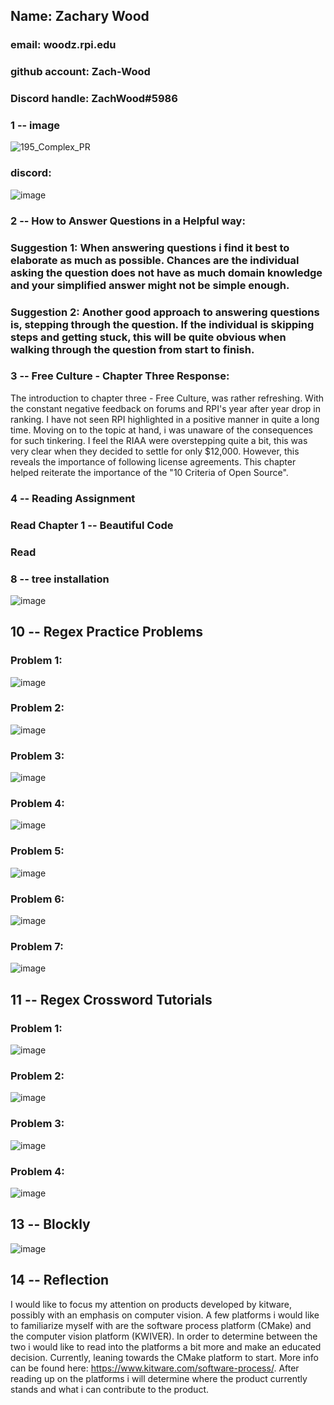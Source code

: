 ## Name: Zachary Wood 
### email: woodz.rpi.edu 
### github account: Zach-Wood
### Discord handle: ZachWood#5986



### 1 -- image
![195_Complex_PR](https://user-images.githubusercontent.com/40222287/106313422-2d23a980-6236-11eb-9179-2cd3332b17e1.jpg)

### discord: 
![image](https://user-images.githubusercontent.com/40222287/106313901-f39f6e00-6236-11eb-9de7-f089b2e2e38a.png)

### 2 -- How to Answer Questions in a Helpful way:

### Suggestion 1: When answering questions i find it best to elaborate as much as possible. Chances are the individual asking the question does not have as much domain knowledge and your simplified answer might not be simple enough. 

### Suggestion 2: Another good approach to answering questions is, stepping through the question. If the individual is skipping steps and getting stuck, this will be quite obvious when walking through the question from start to finish. 

### 3 -- Free Culture - Chapter Three Response:
The introduction to chapter three - Free Culture, was rather refreshing. With the constant negative feedback on forums and RPI's year after year drop in ranking. I have not seen RPI highlighted in a positive manner in quite a long time. Moving on to the topic at hand, i was unaware of the consequences for such tinkering. I feel the RIAA were overstepping quite a bit, this was very clear when they decided to settle for only $12,000. However, this reveals the importance of following license agreements. This chapter helped reiterate the importance of the "10 Criteria of Open Source". 


### 4 -- Reading Assignment
### Read Chapter 1 -- Beautiful Code
### Read


### 8 -- tree installation
![image](https://user-images.githubusercontent.com/40222287/106396299-094a9a00-63d5-11eb-97da-54f576c1c032.png)


## 10 -- Regex Practice Problems 
### Problem 1: 
![image](https://user-images.githubusercontent.com/40222287/106396554-a3f7a880-63d6-11eb-8745-6e9de9234108.png)
### Problem 2: 
![image](https://user-images.githubusercontent.com/40222287/106396699-b0c8cc00-63d7-11eb-84e7-ad9ff29e7f08.png)
### Problem 3:
![image](https://user-images.githubusercontent.com/40222287/106396754-f5ecfe00-63d7-11eb-93a4-18c0bae7abb0.png)
### Problem 4: 
![image](https://user-images.githubusercontent.com/40222287/106396892-b2df5a80-63d8-11eb-808c-5b3710dd5323.png)
### Problem 5: 
![image](https://user-images.githubusercontent.com/40222287/106396974-25503a80-63d9-11eb-8d63-53de4bbc448e.png)
### Problem 6: 
![image](https://user-images.githubusercontent.com/40222287/106397025-69433f80-63d9-11eb-98f6-ac9066381318.png)
### Problem 7: 
![image](https://user-images.githubusercontent.com/40222287/106397089-b2938f00-63d9-11eb-8572-8f6631717f57.png)


## 11 -- Regex Crossword Tutorials
### Problem 1:
![image](https://user-images.githubusercontent.com/40222287/106397716-bf65b200-63dc-11eb-8c13-66518c549877.png)
### Problem 2: 
![image](https://user-images.githubusercontent.com/40222287/106397760-005dc680-63dd-11eb-8b0c-45158e934720.png)
### Problem 3:
![image](https://user-images.githubusercontent.com/40222287/106397781-1bc8d180-63dd-11eb-9b1b-9df405aa28e6.png)
### Problem 4: 
![image](https://user-images.githubusercontent.com/40222287/106397795-38fda000-63dd-11eb-9630-9983cb71bc3d.png)


## 13 -- Blockly 
![image](https://user-images.githubusercontent.com/40222287/106398851-39009e80-63e3-11eb-8041-31877a01c671.png)


## 14 -- Reflection 
I would like to focus my attention on products developed by kitware, possibly with an emphasis on computer vision. A few platforms i would like to familiarize myself with are the software process platform (CMake) and the computer vision platform (KWIVER). In order to determine between the two i would like to read into the platforms a bit more and make an educated decision. Currently, leaning towards the CMake platform to start. More info can be found here: https://www.kitware.com/software-process/. After reading up on the platforms i will determine where the product currently stands and what i can contribute to the product. 
